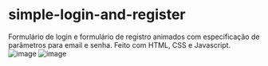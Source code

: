 # simple-login-and-register
Formulário de login e formulário de registro animados com especificação de parâmetros para email e senha. Feito com HTML, CSS e Javascript.
![image](https://user-images.githubusercontent.com/100242638/222607748-8a9e9b0f-580f-4ee5-b1e0-4869ab7caa8f.png)
![image](https://user-images.githubusercontent.com/100242638/222607868-406fe28d-b27a-4fbe-8e01-1ef3571bdeb5.png)
